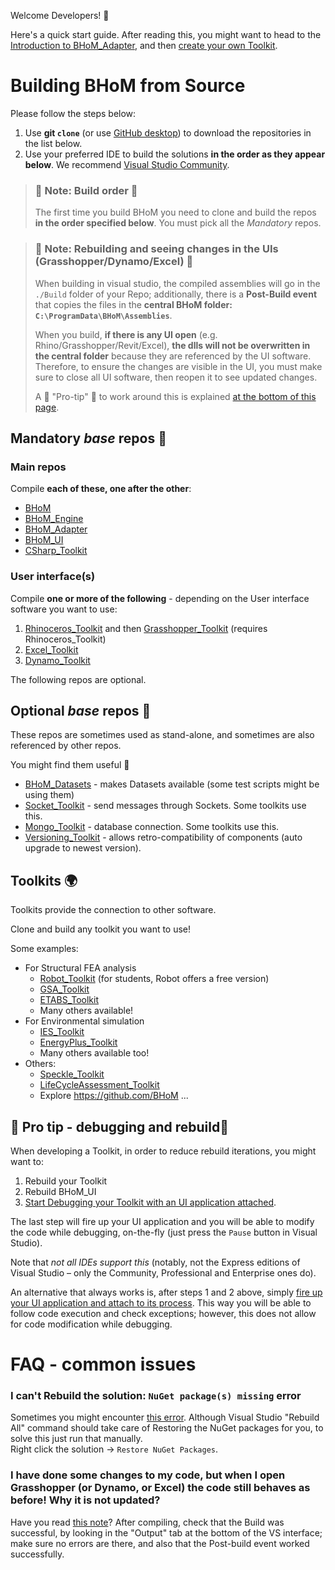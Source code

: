 Welcome Developers! 🚀

Here's a quick start guide. After reading this, you might want to head to the [Introduction to BHoM_Adapter](/Introduction-to-the-BHoM_Adapter), and then [create your own Toolkit](/The-BHoM-Toolkit).

# Building BHoM from Source

Please follow the steps below:

1. Use **git `clone`** (or use [GitHub desktop](https://desktop.github.com/)) to download the repositories in the list below.
2. Use your preferred IDE to build the solutions **in the order as they appear below**. 
We recommend [Visual Studio Community](https://visualstudio.microsoft.com/vs/community/).

> ### :triangular_flag_on_post: Note: Build order :triangular_flag_on_post:
> The first time you build BHoM you need to clone and build the repos **in the order specified below**.
> You must pick all the _Mandatory_ repos.

> ### :triangular_flag_on_post: Note: Rebuilding and seeing changes in the UIs (Grasshopper/Dynamo/Excel) :triangular_flag_on_post:
> When building in visual studio, the compiled assemblies will go in the `./Build` folder of your Repo; additionally, there is a **Post-Build event** that copies the files in the **central BHoM folder: `C:\ProgramData\BHoM\Assemblies`**.
>
> When you build, **if there is any UI open** (e.g. Rhino/Grasshopper/Revit/Excel), **the dlls will not be overwritten in the central folder** because they are referenced by the UI software. Therefore, to ensure the changes are visible in the UI, you must make sure to close all UI software, then reopen it to see updated changes.
>
> A 🔰 "Pro-tip" 🔰  to work around this is explained [at the bottom of this page](#beginner-pro-tip---debugging-and-rebuildbeginner).



## Mandatory _base_ repos :red_circle: 

### Main repos
Compile **each of these, one after the other**:
- [BHoM](https://github.com/BHoM/BHoM)
- [BHoM_Engine](https://github.com/BHoM/BHoM_Engine)
- [BHoM_Adapter](https://github.com/BHoM/BHoM_Adapter) 
- [BHoM_UI](https://github.com/BHoM/BHoM_UI)
- [CSharp_Toolkit](https://github.com/BHoM/CSharp_Toolkit)
   
### User interface(s)
Compile **one or more of the following** - depending on the User interface software you want to use:
1. [Rhinoceros_Toolkit](https://github.com/BHoM/Rhinoceros_Toolkit) and then [Grasshopper_Toolkit](https://github.com/BHoM/Grasshopper_Toolkit) (requires Rhinoceros_Toolkit)
2. [Excel_Toolkit](https://github.com/BHoM/Excel_Toolkit)
3. [Dynamo_Toolkit](https://github.com/BHoM/Dynamo_Toolkit)


The following repos are optional.

## Optional _base_ repos :large_blue_circle:
These repos are sometimes used as stand-alone, and sometimes are also referenced by other repos. 

You might find them useful 🚀 

- [BHoM_Datasets](https://github.com/BHoM/BHoM_Datasets) - makes Datasets available (some test scripts might be using them)
- [Socket_Toolkit](https://github.com/BHoM/Socket_Toolkit) - send messages through Sockets. Some toolkits use this.
- [Mongo_Toolkit](https://github.com/BHoM/Mongo_Toolkit) - database connection. Some toolkits use this.
- [Versioning_Toolkit](https://github.com/BHoM/Versioning_Toolkit) - allows retro-compatibility of components (auto upgrade to newest version).


## Toolkits 🌍

Toolkits provide the connection to other software.

Clone and build any toolkit you want to use!

Some examples:

- For Structural FEA analysis
   - [Robot_Toolkit](https://github.com/BHoM/Robot_Toolkit) (for students, Robot offers a free version)
   - [GSA_Toolkit](https://github.com/BHoM/GSA_Toolkit)
   - [ETABS_Toolkit](https://github.com/BHoM/ETABS_Toolkit)
   - Many others available!
- For Environmental simulation 
   - [IES_Toolkit](https://github.com/BHoM/IES_Toolkit)
   - [EnergyPlus_Toolkit](https://github.com/BHoM/EnergyPlus_Toolkit)
   - Many others available too!
- Others:
   - [Speckle_Toolkit](https://github.com/BHoM/Speckle_Toolkit)
   - [LifeCycleAssessment_Toolkit](https://github.com/BHoM/LifeCycleAssessment_Toolkit)
   - Explore https://github.com/BHoM ...


## :beginner: Pro tip - debugging and rebuild:beginner:

When developing a Toolkit, in order to reduce rebuild iterations, you might want to:
1. Rebuild your Toolkit
2. Rebuild BHoM_UI 
3. [Start Debugging your Toolkit with an UI application attached](https://user-images.githubusercontent.com/6352844/74458548-c91ba000-4e81-11ea-9590-cf37698b911a.png). 

The last step will fire up your UI application and you will be able to modify the code while debugging, on-the-fly (just press the `Pause` button in Visual Studio).

Note that _not all IDEs support this_ (notably, not the Express editions of Visual Studio – only the Community, Professional and Enterprise ones do).

An alternative that always works is, after steps 1 and 2 above, simply [fire up your UI application and attach to its process](https://docs.microsoft.com/en-us/visualstudio/debugger/attach-to-running-processes-with-the-visual-studio-debugger?view=vs-2019#BKMK_Attach_to_a_running_process).
This way you will be able to follow code execution and check exceptions; however, this does not allow for code modification while debugging.

# FAQ - common issues

### I can't Rebuild the solution: `NuGet package(s) missing` error
Sometimes you might encounter [this error](https://user-images.githubusercontent.com/6352844/74666820-1e192800-519a-11ea-9c4e-340ea8cedbc9.png). Although Visual Studio "Rebuild All" command should take care of Restoring the NuGet packages for you, to solve this just run that manually.  
Right click the solution → `Restore NuGet Packages`.

### I have done some changes to my code, but when I open Grasshopper (or Dynamo, or Excel) the code still behaves as before! Why it is not updated?
Have you read [this note](#triangular_flag_on_post-note-rebuilding-and-seeing-changes-in-the-uis-grasshopperdynamoexcel-triangular_flag_on_post)? After compiling, check that the Build was successful, by looking in the "Output" tab at the bottom of the VS interface; make sure no errors are there, and also that the Post-build event worked successfully.


